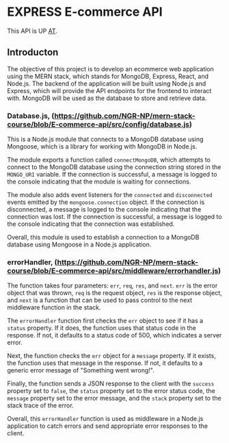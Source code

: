 # EXPRESS E-commerce API

This API is UP [AT](https://mern-stack-course-production.up.railway.app/api/products).


## Introducton
The objective of this project is to develop an ecommerce web application using the MERN stack, which stands for MongoDB, Express, React, and Node.js. The backend of the application will be built using Node.js and Express, which will provide the API endpoints for the frontend to interact with. MongoDB will be used as the database to store and retrieve data.


### Database.js, (https://github.com/NGR-NP/mern-stack-course/blob/E-commerce-api/src/config/database.js)

This is a Node.js module that connects to a MongoDB database using Mongoose, which is a library for working with MongoDB in Node.js.

The module exports a function called `connectMongoDB`, which attempts to connect to the MongoDB database using the connection string stored in the `MONGO_URI` variable. If the connection is successful, a message is logged to the console indicating that the module is waiting for connections.

The module also adds event listeners for the `connected` and `disconnected` events emitted by the `mongoose.connection` object. If the connection is disconnected, a message is logged to the console indicating that the connection was lost. If the connection is successful, a message is logged to the console indicating that the connection was established.

Overall, this module is used to establish a connection to a MongoDB database using Mongoose in a Node.js application.

### errorHandler, (https://github.com/NGR-NP/mern-stack-course/blob/E-commerce-api/src/middleware/errorhandler.js)

The function takes four parameters: `err`, `req`, `res`, and `next`. `err` is the error object that was thrown, `req` is the request object, `res` is the response object, and `next` is a function that can be used to pass control to the next middleware function in the stack.

The `errorHandler` function first checks the `err` object to see if it has a `status` property. If it does, the function uses that status code in the response. If not, it defaults to a status code of 500, which indicates a server error.

Next, the function checks the `err` object for a `message` property. If it exists, the function uses that message in the response. If not, it defaults to a generic error message of "Something went wrong!".

Finally, the function sends a JSON response to the client with the `success` property set to `false`, the `status` property set to the error status code, the `message` property set to the error message, and the `stack` property set to the stack trace of the error.

Overall, this `errorHandler` function is used as middleware in a Node.js application to catch errors and send appropriate error responses to the client.

